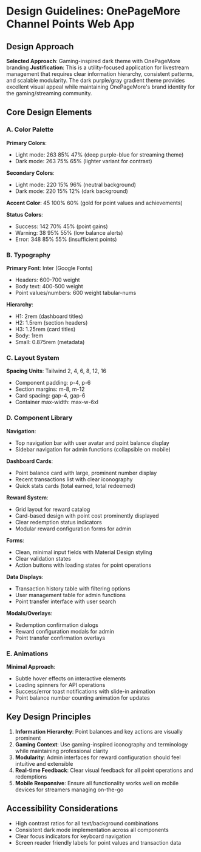 # Design Guidelines: OnePageMore Channel Points Web App

## Design Approach
**Selected Approach**: Gaming-inspired dark theme with OnePageMore branding
**Justification**: This is a utility-focused application for livestream management that requires clear information hierarchy, consistent patterns, and scalable modularity. The dark purple/gray gradient theme provides excellent visual appeal while maintaining OnePageMore's brand identity for the gaming/streaming community.

## Core Design Elements

### A. Color Palette
**Primary Colors**:
- Light mode: 263 85% 47% (deep purple-blue for streaming theme)
- Dark mode: 263 75% 65% (lighter variant for contrast)

**Secondary Colors**:
- Light mode: 220 15% 96% (neutral background)
- Dark mode: 220 15% 12% (dark background)

**Accent Color**: 45 100% 60% (gold for point values and achievements)

**Status Colors**:
- Success: 142 70% 45% (point gains)
- Warning: 38 95% 55% (low balance alerts)
- Error: 348 85% 55% (insufficient points)

### B. Typography
**Primary Font**: Inter (Google Fonts)
- Headers: 600-700 weight
- Body text: 400-500 weight
- Point values/numbers: 600 weight tabular-nums

**Hierarchy**:
- H1: 2rem (dashboard titles)
- H2: 1.5rem (section headers)
- H3: 1.25rem (card titles)
- Body: 1rem
- Small: 0.875rem (metadata)

### C. Layout System
**Spacing Units**: Tailwind 2, 4, 6, 8, 12, 16
- Component padding: p-4, p-6
- Section margins: m-8, m-12
- Card spacing: gap-4, gap-6
- Container max-width: max-w-6xl

### D. Component Library

**Navigation**:
- Top navigation bar with user avatar and point balance display
- Sidebar navigation for admin functions (collapsible on mobile)

**Dashboard Cards**:
- Point balance card with large, prominent number display
- Recent transactions list with clear iconography
- Quick stats cards (total earned, total redeemed)

**Reward System**:
- Grid layout for reward catalog
- Card-based design with point cost prominently displayed
- Clear redemption status indicators
- Modular reward configuration forms for admin

**Forms**:
- Clean, minimal input fields with Material Design styling
- Clear validation states
- Action buttons with loading states for point operations

**Data Displays**:
- Transaction history table with filtering options
- User management table for admin functions
- Point transfer interface with user search

**Modals/Overlays**:
- Redemption confirmation dialogs
- Reward configuration modals for admin
- Point transfer confirmation overlays

### E. Animations
**Minimal Approach**:
- Subtle hover effects on interactive elements
- Loading spinners for API operations
- Success/error toast notifications with slide-in animation
- Point balance number counting animation for updates

## Key Design Principles

1. **Information Hierarchy**: Point balances and key actions are visually prominent
2. **Gaming Context**: Use gaming-inspired iconography and terminology while maintaining professional clarity
3. **Modularity**: Admin interfaces for reward configuration should feel intuitive and extensible
4. **Real-time Feedback**: Clear visual feedback for all point operations and redemptions
5. **Mobile Responsive**: Ensure all functionality works well on mobile devices for streamers managing on-the-go

## Accessibility Considerations
- High contrast ratios for all text/background combinations
- Consistent dark mode implementation across all components
- Clear focus indicators for keyboard navigation
- Screen reader friendly labels for point values and transaction data